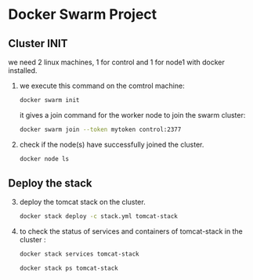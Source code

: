 # Docker Swarm Project

## Cluster INIT
we need 2 linux machines, 1 for control and 1 for node1 with docker installed.

1. we execute this command on the comtrol machine:

    ```bash
    docker swarm init 
    ```

    it gives a join command for the worker node to join the swarm cluster:

    ```bash
    docker swarm join --token mytoken control:2377
    ```

2. check if the node(s) have successfully joined the cluster.

   ```txt
   docker node ls
   ```

## Deploy the stack
3. deploy the tomcat stack on the cluster.

   ```bash
   docker stack deploy -c stack.yml tomcat-stack
   ```

4. to check the status of services and containers of tomcat-stack in the cluster :

   ```bash
   docker stack services tomcat-stack
   ```

   ```bash
   docker stack ps tomcat-stack
   ```

